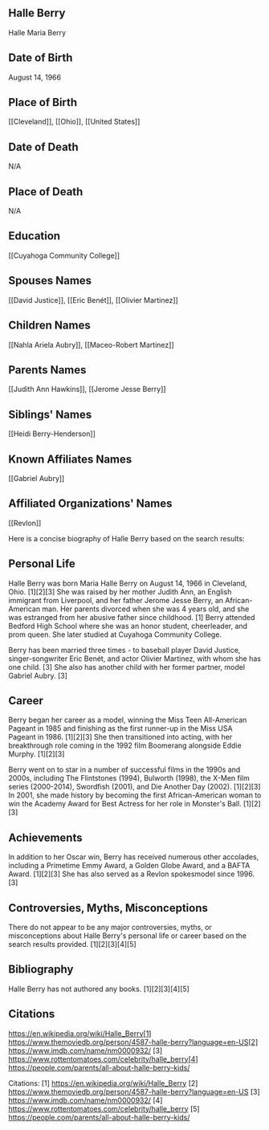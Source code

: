 ## Halle Berry
Halle Maria Berry

## Date of Birth
August 14, 1966

## Place of Birth
[[Cleveland]], [[Ohio]], [[United States]]

## Date of Death
N/A

## Place of Death
N/A

## Education
[[Cuyahoga Community College]]

## Spouses Names
[[David Justice]], [[Eric Benét]], [[Olivier Martinez]]

## Children Names
[[Nahla Ariela Aubry]], [[Maceo-Robert Martinez]]

## Parents Names
[[Judith Ann Hawkins]], [[Jerome Jesse Berry]]

## Siblings' Names
[[Heidi Berry-Henderson]]

## Known Affiliates Names
[[Gabriel Aubry]]

## Affiliated Organizations' Names
[[Revlon]]

Here is a concise biography of Halle Berry based on the search results:

## Personal Life
Halle Berry was born Maria Halle Berry on August 14, 1966 in Cleveland, Ohio. [1][2][3] She was raised by her mother Judith Ann, an English immigrant from Liverpool, and her father Jerome Jesse Berry, an African-American man. Her parents divorced when she was 4 years old, and she was estranged from her abusive father since childhood. [1] Berry attended Bedford High School where she was an honor student, cheerleader, and prom queen.  She later studied at Cuyahoga Community College. 

Berry has been married three times - to baseball player David Justice, singer-songwriter Eric Benét, and actor Olivier Martinez, with whom she has one child. [3] She also has another child with her former partner, model Gabriel Aubry. [3]

## Career
Berry began her career as a model, winning the Miss Teen All-American Pageant in 1985 and finishing as the first runner-up in the Miss USA Pageant in 1986. [1][2][3] She then transitioned into acting, with her breakthrough role coming in the 1992 film Boomerang alongside Eddie Murphy. [1][2][3] 

Berry went on to star in a number of successful films in the 1990s and 2000s, including The Flintstones (1994), Bulworth (1998), the X-Men film series (2000-2014), Swordfish (2001), and Die Another Day (2002). [1][2][3] In 2001, she made history by becoming the first African-American woman to win the Academy Award for Best Actress for her role in Monster's Ball. [1][2][3]

## Achievements
In addition to her Oscar win, Berry has received numerous other accolades, including a Primetime Emmy Award, a Golden Globe Award, and a BAFTA Award. [1][2][3] She has also served as a Revlon spokesmodel since 1996. [3]

## Controversies, Myths, Misconceptions
There do not appear to be any major controversies, myths, or misconceptions about Halle Berry's personal life or career based on the search results provided. [1][2][3][4][5]

## Bibliography
Halle Berry has not authored any books. [1][2][3][4][5]

## Citations 
https://en.wikipedia.org/wiki/Halle_Berry[1] https://www.themoviedb.org/person/4587-halle-berry?language=en-US[2] https://www.imdb.com/name/nm0000932/
[3] https://www.rottentomatoes.com/celebrity/halle_berry[4] https://people.com/parents/all-about-halle-berry-kids/

Citations:
[1] https://en.wikipedia.org/wiki/Halle_Berry
[2] https://www.themoviedb.org/person/4587-halle-berry?language=en-US
[3] https://www.imdb.com/name/nm0000932/
[4] https://www.rottentomatoes.com/celebrity/halle_berry
[5] https://people.com/parents/all-about-halle-berry-kids/